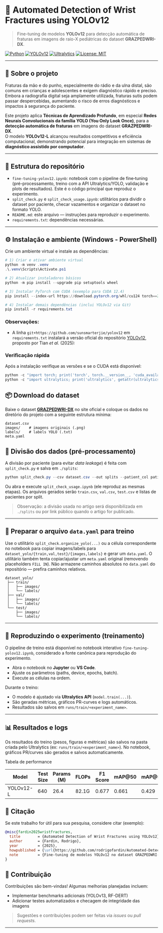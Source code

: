 # 🦴 Automated Detection of Wrist Fractures using YOLOv12

> Fine-tuning de modelos **YOLOv12** para detecção automática de fraturas em imagens de raio-X pediátricas do dataset **GRAZPEDWRI-DX**.

[![Python](https://img.shields.io/badge/Python-3.10+-blue.svg)](https://www.python.org/)
[![YOLOv12](https://img.shields.io/badge/Model-YOLOv12-black)](https://github.com/sunsmarterjie/yolov12)
[![Ultralytics](https://img.shields.io/badge/Ultralytics-API-yellow)](https://github.com/ultralytics/ultralytics)
[![License: MIT](https://img.shields.io/badge/License-MIT-green.svg)](LICENSE)

---

## 🧠 Sobre o projeto

Fraturas da mão e do punho, especialmente do rádio e da ulna distal, são comuns em crianças e adolescentes e exigem diagnóstico rápido e preciso.  
Embora a radiografia digital seja amplamente utilizada, fraturas sutis podem passar despercebidas, aumentando o risco de erros diagnósticos e impactos à segurança do paciente.  

Este projeto aplica **Técnicas de Aprendizado Profundo**, em especial **Redes Neurais Convolucionais da família YOLO (You Only Look Once)**, para a **detecção automática de fraturas** em imagens do dataset **GRAZPEDWRI-DX**.  
O modelo **YOLOv12-L** alcançou resultados competitivos e eficiência computacional, demonstrando potencial para integração em sistemas de **diagnóstico assistido por computador**.

---

## 📁 Estrutura do repositório

- `fine-tuning-yolov12.ipynb`: notebook com o pipeline de fine‑tuning (pré-processamento, treino com a API Ultralytics/YOLO, validação e plots de resultados). Este é o código principal que reproduz o experimento.
- `split_check.py` e `split_check_usage.ipynb`: utilitários para dividir o dataset por paciente, checar vazamentos e organizar o dataset no formato YOLO.
- `README.md`: este arquivo — instruções para reproduzir o experimento.
- `requirements.txt`: dependências necessárias.

---

## ⚙️ Instalação e ambiente (Windows - PowerShell)

Crie um ambiente virtual e instale as dependências:

```powershell
# 1) Criar e ativar ambiente virtual
python -m venv .venv
.\.venv\Scripts\Activate.ps1

# 2) Atualizar instaladores básicos
python -m pip install --upgrade pip setuptools wheel

# 3) Instalar PyTorch com CUDA (exemplo para CUDA 12.4)
pip install --index-url https://download.pytorch.org/whl/cu124 torch==2.5.1+cu124 torchvision --extra-index-url https://pypi.org/simple

# 4) Instalar demais dependências (inclui YOLOv12 via Git)
pip install -r requirements.txt

```

### Observações:

- A linha `git+https://github.com/sunsmarterjie/yolov12` em `requirements.txt` instalará a versão oficial do repositório [YOLOv12](https://github.com/sunsmarterjie/yolov12), proposto por Tian *et al.* (2025):

### Verificação rápida

Após a instalação verifique as versões e se o CUDA está disponível:

```powershell
python -c "import torch; print('torch', torch.__version__, 'cuda_available=', torch.cuda.is_available())"
python -c "import ultralytics; print('ultralytics', getattr(ultralytics, '__version__', 'git'))"
```

## 📦 Download do dataset

Baixe o dataset [**GRAZPEDWRI-DX**](https://figshare.com/articles/dataset/GRAZPEDWRI-DX/14825193) no site oficial e coloque os dados no diretório do projeto com a seguinte estrutura mínima:

```
dataset.csv
images/    # imagens originais (.png)
labels/    # labels YOLO (.txt)
meta.yaml
```

## 🧩 Divisão dos dados (pré-processamento)

A divisão por paciente (para evitar *data leakage*) é feita com `split_check.py` e salva em `./splits`:

```powershell
python split_check.py --csv dataset.csv --out splits --patient_col patient_id
```

Ou abra e execute `split_check_usage.ipynb` (ele reproduz as mesmas etapas).
Os arquivos gerados serão `train.csv`, `val.csv`, `test.csv` e listas de pacientes por split.

> Observação: a divisão usada no artigo será disponibilizada em `./splits` ou por link público quando o artigo for publicado.

---

## 🧾 Preparar o arquivo `data.yaml` para treino

Use o utilitário `split_check.organize_yolo(...)` ou a célula correspondente no notebook para copiar imagens/labels para `dataset_yolo/{train,val,test}/{images,labels}` e gerar um `data.yaml`.
O utilitário também tenta copiar/ajustar um `meta.yaml` original (removendo placeholders `FILL IN`).
Não armazene caminhos absolutos no `data.yaml` do repositório — prefira caminhos relativos.

```
dataset_yolo/
 ├── train/
 │   ├── images/
 │   └── labels/
 ├── val/
 │   ├── images/
 │   └── labels/
 └── test/
     ├── images/
     └── labels/
```

---

## 🚀 Reproduzindo o experimento (treinamento)

O pipeline de treino está disponível no notebook interativo `fine-tuning-yolov12.ipynb`, considerado a fonte canônica para reprodução do experimento.

* Abra o notebook no **Jupyter** ou **VS Code**.
* Ajuste os parâmetros (paths, device, epochs, batch).
* Execute as células na ordem.

Durante o treino:

* O modelo é ajustado via **Ultralytics API** (`model.train(...)`).
* São geradas métricas, gráficos PR-curves e logs automáticos.
* Resultados são salvos em `runs/train/<experiment_name>`.

---

## 📊 Resultados e logs

Os resultados do treino (pesos, figuras e métricas) são salvos na pasta criada pelo Ultralytics (ex: `runs/train/<experiment_name>`). No notebook, gráficos PR/curves são gerados e salvos automaticamente.

Tabela de performance

| Model     | Test Size | Params (M) | FLOPs | F1 Score | mAP@50 | mAP@50:95 | Speed  |
| --------- | --------- | ---------- | ----- | -------- | ------ | --------- | ------ |
| YOLOv12-L | 640       | 26.4       | 82.1G | 0.677    | 0.661  | 0.429     | 24.3ms |

## 📘 Citação

Se este trabalho for útil para sua pesquisa, considere citar (exemplo):

```bibtex
@misc{fardin2025wristfractures,
  title        = {Automated Detection of Wrist Fractures using YOLOv12},
  author       = {Fardin, Rodrigo},
  year         = {2025},
  howpublished = {\url{https://github.com/rodrigofardin/Automated-Detection-of-Wrist-Fractures-using-YOLOv12}},
  note         = {Fine-tuning de modelos YOLOv12 no dataset GRAZPEDWRI-DX para detecção de fraturas ósseas pediátricas.}
}
```

## 🤝 Contribuição

Contribuições são bem-vindas!
Algumas melhorias planejadas incluem:

* Implementar benchmarks adicionais (YOLOv13, RF-DERT)
* Adicionar testes automatizados e checagem de integridade das imagens

> Sugestões e contribuições podem ser feitas via *issues* ou *pull requests*.

---

